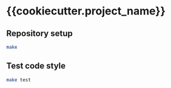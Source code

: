 # {{cookiecutter.project_name}}

## Repository setup

```sh
make
```

## Test code style
```sh
make test
```
